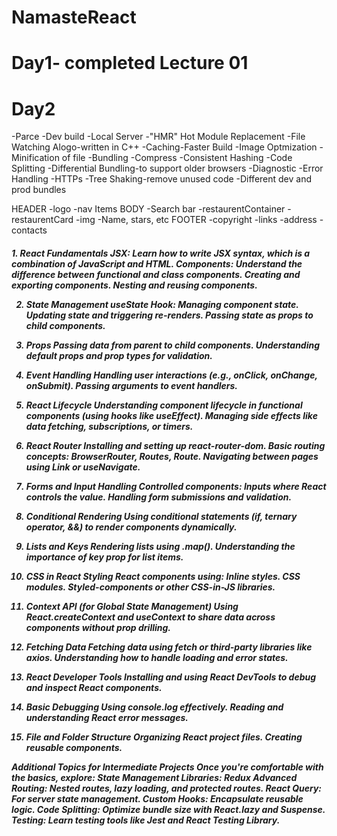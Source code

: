 # NamasteReact
<h1> Day1- completed Lecture 01</h1>
<h1>Day2 </h1>
        <p>-Parce
        -Dev build  
        -Local Server
        -"HMR" Hot Module Replacement
        -File Watching Alogo-written in C++
        -Caching-Faster Build
        -Image Optmization
        -Minification of file
        -Bundling
        -Compress
        -Consistent Hashing
        -Code Splitting
        -Differential Bundling-to support older browsers
        -Diagnostic
        -Error Handling
        -HTTPs
        -Tree Shaking-remove unused code
        -Different dev and prod bundles </p>


HEADER
    -logo
    -nav Items
BODY
    -Search bar
    -restaurentContainer
    -restaurentCard
          -img
          -Name, stars, etc
FOOTER
    -copyright
    -links
    -address
    -contacts

<h5>
    1. React Fundamentals
JSX: Learn how to write JSX syntax, which is a combination of JavaScript and HTML.
Components: Understand the difference between functional and class components.
Creating and exporting components.
Nesting and reusing components.

2. State Management
useState Hook: Managing component state.
Updating state and triggering re-renders.
Passing state as props to child components.

3. Props
Passing data from parent to child components.
Understanding default props and prop types for validation.

4. Event Handling
Handling user interactions (e.g., onClick, onChange, onSubmit).
Passing arguments to event handlers.

5. React Lifecycle
Understanding component lifecycle in functional components (using hooks like useEffect).
Managing side effects like data fetching, subscriptions, or timers.

6. React Router
Installing and setting up react-router-dom.
Basic routing concepts: BrowserRouter, Routes, Route.
Navigating between pages using Link or useNavigate.

7. Forms and Input Handling
Controlled components: Inputs where React controls the value.
Handling form submissions and validation.

8. Conditional Rendering
Using conditional statements (if, ternary operator, &&) to render components dynamically.

9. Lists and Keys
Rendering lists using .map().
Understanding the importance of key prop for list items.

10. CSS in React
Styling React components using:
Inline styles.
CSS modules.
Styled-components or other CSS-in-JS libraries.

11. Context API (for Global State Management)
Using React.createContext and useContext to share data across components without prop drilling.

12. Fetching Data
Fetching data using fetch or third-party libraries like axios.
Understanding how to handle loading and error states.

13. React Developer Tools
Installing and using React DevTools to debug and inspect React components.

14. Basic Debugging
Using console.log effectively.
Reading and understanding React error messages.

15. File and Folder Structure
Organizing React project files.
Creating reusable components.

Additional Topics for Intermediate Projects
Once you're comfortable with the basics, explore:
State Management Libraries: Redux
Advanced Routing: Nested routes, lazy loading, and protected routes.
React Query: For server state management.
Custom Hooks: Encapsulate reusable logic.
Code Splitting: Optimize bundle size with React.lazy and Suspense.
Testing: Learn testing tools like Jest and React Testing Library.

</h5>